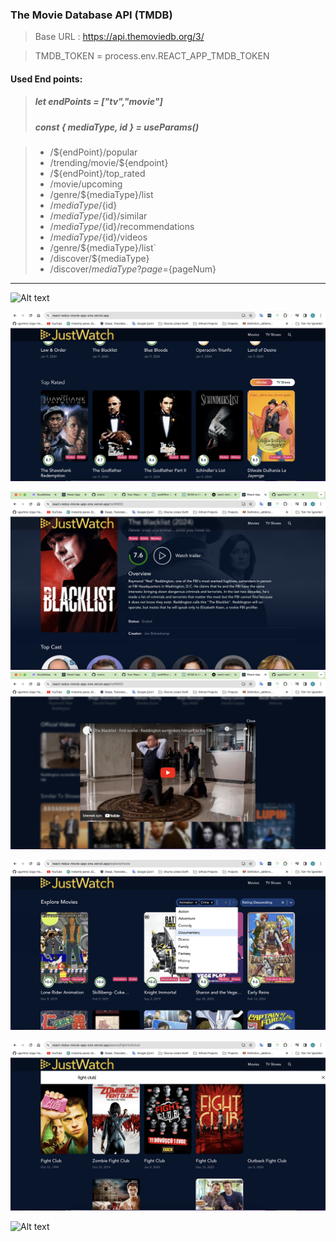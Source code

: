 
### The Movie Database API (TMDB)
> Base URL : https://api.themoviedb.org/3/

> TMDB_TOKEN = process.env.REACT_APP_TMDB_TOKEN

#### Used End points:
> ##### let endPoints = ["tv","movie"]
> #####  const { mediaType, id } = useParams()

> - /${endPoint}/popular
> - /trending/movie/${endpoint}
> - /${endPoint}/top_rated
> - /movie/upcoming
> - /genre/${mediaType}/list
> - /${mediaType}/${id}
> - /${mediaType}/${id}/similar
> - /${mediaType}/${id}/recommendations
> - /${mediaType}/${id}/videos
> - /genre/${mediaType}/list`
> - /discover/${mediaType}
> - /discover/${mediaType}?page=${pageNum}

_______

![Alt text](<Ekran Resmi 2024-01-09 12.30.29.png>)

![Alt text](<Ekran Resmi 2024-01-09 12.31.20.png>)

![Alt text](<Ekran Resmi 2024-01-09 12.33.25.png>)
![Alt text](<Ekran Resmi 2024-01-09 12.33.50.png>)

![Alt text](<Ekran Resmi 2024-01-09 12.31.51.png>)

![Alt text](<Ekran Resmi 2024-01-09 12.32.25.png>)

![Alt text](<Ekran Resmi 2024-01-09 12.33.03.png>)